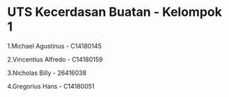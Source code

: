 # UTS Kecerdasan Buatan -  Kelompok 1
1.Michael Agustinus - C14180145

2.Vincentius Alfredo - C14180159

3.Nicholas Billy - 26416038

4.Gregorius Hans - C14180051
